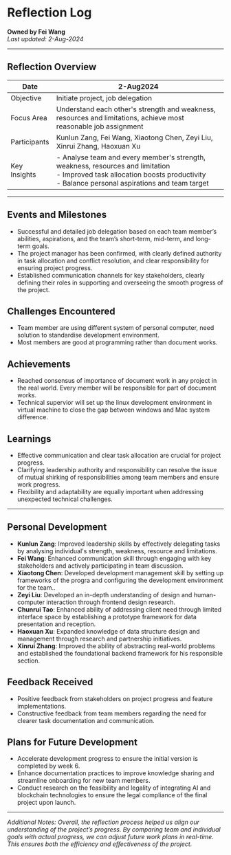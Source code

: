 # Reflection Log

**Owned by Fei Wang**  
_Last updated: 2-Aug-2024_  

---

## Reflection Overview

| Date         | 2-Aug2024 |
|--------------|-------------------|
| Objective    | Initiate project, job delegation |
| Focus Area   | Understand each other's strength and weakness, resources and limitations, achieve most reasonable job assignment |
| Participants | Kunlun Zang, Fei Wang, Xiaotong Chen, Zeyi Liu, Xinrui Zhang, Haoxuan Xu|
| Key Insights | - Analyse team and every member's strength, weakness, resources and limitation <br>- Improved task allocation boosts productivity <br>- Balance personal aspirations and team target  |

---

## Events and Milestones

- Successful and detailed job delegation based on each team member’s abilities, aspirations, and the team’s short-term, mid-term, and long-term goals.
- The project manager has been confirmed, with clearly defined authority in task allocation and conflict resolution, and clear responsibility for ensuring project progress.
- Established communication channels for key stakeholders, clearly defining their roles in supporting and overseeing the smooth progress of the project.

## Challenges Encountered

- Team member are using different system of personal computer, need solution to standardise development environment.
- Most members are good at programming rather than document works. 

## Achievements

- Reached consensus of importance of document work in any project in the real world. Every member will be responsible for part of document works. 
- Technical supervior will set up the linux development environment in virtual machine to close the gap between windows and Mac system difference. 

## Learnings

- Effective communication and clear task allocation are crucial for project progress. 
- Clarifying leadership authority and responsibility can resolve the issue of mutual shirking of responsibilities among team members and ensure work progress.
- Flexibility and adaptability are equally important when addressing unexpected technical challenges.

---

## Personal Development

- **Kunlun Zang**: Improved leadership skills by effectively delegating tasks by analysing individual's strength, weakness, resource and limitations.
- **Fei Wang**: Enhanced communication skill through engaging with key stakeholders and actively participating in team discussion.
- **Xiaotong Chen**: Developed development management skill by setting up frameworks of the progra and configuring the development environment for the team..
- **Zeyi Liu**: Developed an in-depth understanding of design and human-computer interaction through frontend design research.
- **Chunrui Tao**: Enhanced ability of addressing client need through limited interface space by establishing a prototype framework for data presentation and reception. 
- **Haoxuan Xu**: Expanded knowledge of data structure design and management through research and partnership initiatives.
- **Xinrui Zhang**: Improved the ability of abstracting real-world problems and established the foundational backend framework for his responsible section.

## Feedback Received

- Positive feedback from stakeholders on project progress and feature implementations.
- Constructive feedback from team members regarding the need for clearer task documentation and communication.

## Plans for Future Development

- Accelerate development progress to ensure the initial version is completed by week 6.
- Enhance documentation practices to improve knowledge sharing and streamline onboarding for new team members.
- Conduct research on the feasibility and legality of integrating AI and blockchain technologies to ensure the legal compliance of the final project upon launch.

---

*Additional Notes: Overall, the reflection process helped us align our understanding of the project’s progress. By comparing team and individual goals with actual progress, we can adjust future work plans in real-time. This ensures both the efficiency and effectiveness of the project.*
